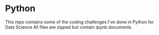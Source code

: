 # Python
This repo contains some of the coding challenges I've done in Python for Data Science
All files are zipped but contain ipynb documents.
